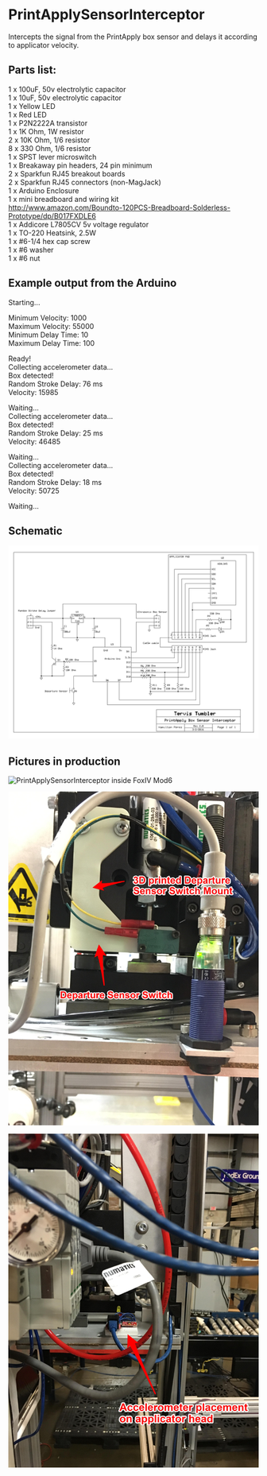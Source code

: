 # PrintApplySensorInterceptor
Intercepts the signal from the PrintApply box sensor and delays it according to applicator velocity.

## Parts list:
1 x 100uF, 50v electrolytic capacitor  
1 x 10uF, 50v electrolytic capacitor  
1 x Yellow LED  
1 x Red LED  
1 x P2N2222A transistor  
1 x 1K Ohm, 1W resistor  
2 x 10K Ohm, 1/6 resistor  
8 x 330 Ohm, 1/6 resistor  
1 x SPST lever microswitch  
1 x Breakaway pin headers, 24 pin minimum  
2 x Sparkfun RJ45 breakout boards  
2 x Sparkfun RJ45 connectors (non-MagJack)  
1 x Arduino Enclosure  
1 x mini breadboard and wiring kit  
http://www.amazon.com/Boundto-120PCS-Breadboard-Solderless-Prototype/dp/B017FXDLE6  
1 x Addicore L7805CV 5v voltage regulator  
1 x TO-220 Heatsink, 2.5W  
1 x #6-1/4 hex cap screw  
1 x #6 washer  
1 x #6 nut  

## Example output from the Arduino
Starting...  

Minimum Velocity: 1000  
Maximum Velocity: 55000  
Minimum Delay Time: 10  
Maximum Delay Time: 100  
  
Ready!  
Collecting accelerometer data...  
Box detected!  
Random Stroke Delay: 76 ms  
Velocity: 15985  
  
Waiting...  
Collecting accelerometer data...  
Box detected!  
Random Stroke Delay: 25 ms  
Velocity: 46485  
  
Waiting...  
Collecting accelerometer data...  
Box detected!  
Random Stroke Delay: 18 ms  
Velocity: 50725  
  
Waiting...  

## Schematic

![PrintApplySensorInterceptor Schematic](/img/Interceptor_Schematic.png)  
 
## Pictures in production
 
![PrintApplySensorInterceptor inside FoxIV Mod6](/img/Interceptor_InsideCase.JPG)  

![Departure Sensor Switch placement](/img/Interceptor_DepartureSwitch.JPG)  

![ADXL345 placement on applicator](/img/Interceptor_ApplicatorAccelerometerFar.JPG)  


